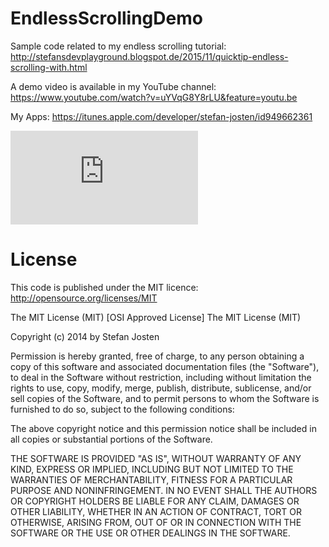 EndlessScrollingDemo
====================

Sample code related to my endless scrolling tutorial:
http://stefansdevplayground.blogspot.de/2015/11/quicktip-endless-scrolling-with.html

A demo video is available in my YouTube channel: https://www.youtube.com/watch?v=uYVqG8Y8rLU&feature=youtu.be

My Apps:
https://itunes.apple.com/developer/stefan-josten/id949662361


![Sample image](http://stefansdevplayground.blogspot.de/2015/11/quicktip-endless-scrolling-with.html#more)



License
=======

This code is published under the MIT licence: http://opensource.org/licenses/MIT

The MIT License (MIT)
[OSI Approved License]
The MIT License (MIT)

Copyright (c) 2014 by Stefan Josten

Permission is hereby granted, free of charge, to any person obtaining a copy
of this software and associated documentation files (the "Software"), to deal
in the Software without restriction, including without limitation the rights
to use, copy, modify, merge, publish, distribute, sublicense, and/or sell
copies of the Software, and to permit persons to whom the Software is
furnished to do so, subject to the following conditions:

The above copyright notice and this permission notice shall be included in
all copies or substantial portions of the Software.

THE SOFTWARE IS PROVIDED "AS IS", WITHOUT WARRANTY OF ANY KIND, EXPRESS OR
IMPLIED, INCLUDING BUT NOT LIMITED TO THE WARRANTIES OF MERCHANTABILITY,
FITNESS FOR A PARTICULAR PURPOSE AND NONINFRINGEMENT. IN NO EVENT SHALL THE
AUTHORS OR COPYRIGHT HOLDERS BE LIABLE FOR ANY CLAIM, DAMAGES OR OTHER
LIABILITY, WHETHER IN AN ACTION OF CONTRACT, TORT OR OTHERWISE, ARISING FROM,
OUT OF OR IN CONNECTION WITH THE SOFTWARE OR THE USE OR OTHER DEALINGS IN
THE SOFTWARE.
